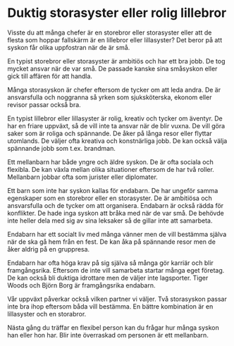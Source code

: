 # Duktig storasyster eller rolig lillebror

Visste du att många chefer är en storebror eller storasyster eller att de flesta som hoppar fallskärm är en lillebror eller lillasyster? Det beror på att syskon får olika uppfostran när de är små.

En typist storebror eller storasyster är ambitiös och har ett bra jobb. De tog mycket ansvar när de var små.  De passade kanske sina småsyskon eller gick till affären för att handla.

Många storasyskon är chefer eftersom de tycker om att leda andra. De är ansvarsfulla och noggranna så yrken som sjuksköterska, ekonom eller revisor passar också bra.

En typist lillebror eller lillasyster är rolig, kreativ och tycker om äventyr. De har en friare uppväxt, så de vill inte ta ansvar när de blir vuxna. De vill göra saker som är roliga och spännande. De åker på långa resor eller flyttar utomlands. De väljer ofta kreativa och konstnärliga jobb. De kan också välja spännande jobb som t.ex. brandman.

Ett mellanbarn har både yngre och äldre syskon. De är ofta sociala och flexibla. De kan växla mellan olika situationer eftersom de har två roller. Mellanbarn jobbar ofta som jurister eller diplomater.

Ett barn som inte har syskon kallas för endabarn. De har ungeför samma egenskaper som en storebror eller en storasyster. De är ambitiösa och ansvarsfulla och de tycker om att organisera. Endabarn är också rädda för konflikter. De hade inga syskon att bråka med när de var små. De behövde inte heller dela med sig av sina leksaker så de gillar inte att samarbeta.

Endabarn har ett socialt liv med många vänner men de vill bestämma själva när de ska gå hem från en fest. De kan åka på spännande resor men de åker aldrig på en gruppresa.

Endabarn har ofta höga krav på sig själva så många gör karriär och blir framgångsrika. Eftersom de inte vill samarbeta startar många eget företag. De kan också bli duktiga idrottare men de väljer inte lagsporter. Tiger Woods och Björn Borg är framgångsrika endabarn.

Vår uppväxt påverkar också vilken partner vi väljer. Två storasyskon passar inte bra ihop eftersom båda vill bestämma. En bättre kombination är en lillasyster och en storabror.

Nästa gång du träffar en flexibel person kan du frågar hur många syskon han eller hon har. Blir inte överraskad om personen är ett mellanbarn.


<!--stackedit_data:
eyJoaXN0b3J5IjpbLTEzODkyMTY0MzEsMTcyMTQ1MjM1NywxMj
k3MDQ1MjEsNDk0OTkwMzU3LDcyNTc0NjM2LC02MzAyMDEyMDhd
fQ==
-->